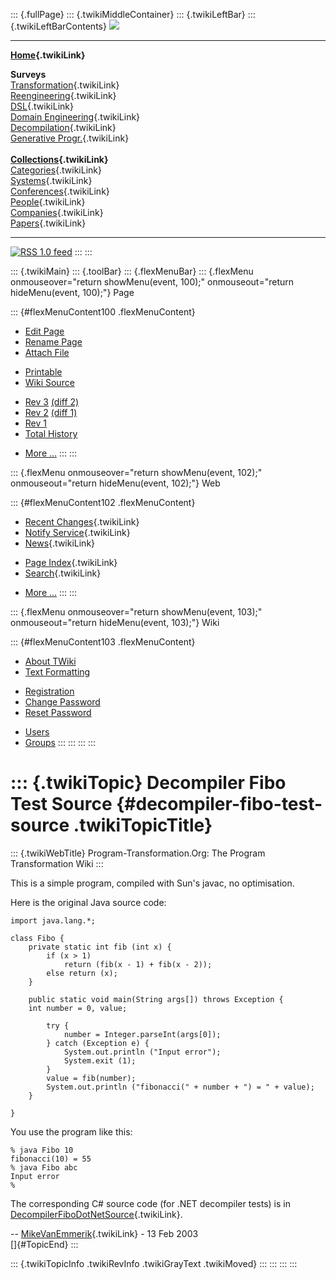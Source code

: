 ::: {.fullPage}
::: {.twikiMiddleContainer}
::: {.twikiLeftBar}
::: {.twikiLeftBarContents}
![](../pub/transformation.gif)

------------------------------------------------------------------------

**[Home](WebHome){.twikiLink}**

**Surveys**\
[Transformation](ProgramTransformation){.twikiLink}\
[Reengineering](ReengineeringWiki){.twikiLink}\
[DSL](DomainSpecificLanguages){.twikiLink}\
[Domain Engineering](DomainEngineering){.twikiLink}\
[Decompilation](DeCompilation){.twikiLink}\
[Generative Progr.](GenerativeProgrammingWiki){.twikiLink}\
\
**[Collections](CategoryCollection){.twikiLink}**\
[Categories](CategoryCategory){.twikiLink}\
[Systems](TransformationSystems){.twikiLink}\
[Conferences](TransformationConferences){.twikiLink}\
[People](TransformationPeople){.twikiLink}\
[Companies](TransformationCompanies){.twikiLink}\
[Papers](CategoryPaper){.twikiLink}

------------------------------------------------------------------------

[![](../pub/rss.gif "RSS 1.0 feed")](WebRss@skin=rss)
:::
:::

::: {.twikiMain}
::: {.toolBar}
::: {.flexMenuBar}
::: {.flexMenu onmouseover="return showMenu(event, 100);" onmouseout="return hideMenu(event, 100);"}
Page

::: {#flexMenuContent100 .flexMenuContent}
-   [Edit
    Page](http://www.program-transformation.org/edit/Transform/DecompilerFiboTestSource?t=1536826465)
-   [Rename
    Page](http://www.program-transformation.org/rename/Transform/DecompilerFiboTestSource)
-   [Attach
    File](http://www.program-transformation.org/attach/Transform/DecompilerFiboTestSource)

<!-- -->

-   [Printable](http://www.program-transformation.org/view/Transform/DecompilerFiboTestSource?skin=print.pattern)
-   [Wiki
    Source](http://www.program-transformation.org/view/Transform/DecompilerFiboTestSource?skin=text&raw=on&contenttype=text/plain)

<!-- -->

-   [Rev
    3](http://www.program-transformation.org/view/Transform/DecompilerFiboTestSource?rev=1.3)
    [(diff 2)](http://www.program-transformation.org/rdiff/Transform/DecompilerFiboTestSource?rev1=1.3&rev2=1.2)
-   [Rev
    2](http://www.program-transformation.org/view/Transform/DecompilerFiboTestSource?rev=1.2)
    [(diff 1)](http://www.program-transformation.org/rdiff/Transform/DecompilerFiboTestSource?rev1=1.2&rev2=1.1)
-   [Rev
    1](http://www.program-transformation.org/view/Transform/DecompilerFiboTestSource?rev=1.1)
-   [Total
    History](http://www.program-transformation.org/rdiff/Transform/DecompilerFiboTestSource)

<!-- -->

-   [More
    \...](http://www.program-transformation.org/oops/Transform/DecompilerFiboTestSource?template=oopsmore&param1=1.3&param2=1.3)
:::
:::

::: {.flexMenu onmouseover="return showMenu(event, 102);" onmouseout="return hideMenu(event, 102);"}
Web

::: {#flexMenuContent102 .flexMenuContent}
-   [Recent Changes](WebChanges){.twikiLink}
-   [Notify Service](WebNotify){.twikiLink}
-   [News](WebNews){.twikiLink}

<!-- -->

-   [Page Index](WebIndex){.twikiLink}
-   [Search](WebSearch){.twikiLink}

<!-- -->

-   [More
    \...](http://www.program-transformation.org/oops/Transform/DecompilerFiboTestSource?template=oopsmore&param1=1.3&param2=1.3)
:::
:::

::: {.flexMenu onmouseover="return showMenu(event, 103);" onmouseout="return hideMenu(event, 103);"}
Wiki

::: {#flexMenuContent103 .flexMenuContent}
-   [About
    TWiki](http://www.program-transformation.org/view/TWiki/WebHome)
-   [Text
    Formatting](http://www.program-transformation.org/view/TWiki/TextFormattingRules)

<!-- -->

-   [Registration](http://www.program-transformation.org/view/TWiki/TWikiRegistration)
-   [Change
    Password](http://www.program-transformation.org/view/TWiki/ChangePassword)
-   [Reset
    Password](http://www.program-transformation.org/view/TWiki/ResetPassword)

<!-- -->

-   [Users](http://www.program-transformation.org/view/Main/TWikiUsers)
-   [Groups](http://www.program-transformation.org/view/Main/TWikiGroups)
:::
:::
:::
:::

::: {.twikiTopic}
Decompiler Fibo Test Source {#decompiler-fibo-test-source .twikiTopicTitle}
===========================

::: {.twikiWebTitle}
Program-Transformation.Org: The Program Transformation Wiki
:::

This is a simple program, compiled with Sun\'s javac, no optimisation.

Here is the original Java source code:

    import java.lang.*;

    class Fibo {
        private static int fib (int x) {
            if (x > 1)
                return (fib(x - 1) + fib(x - 2));
            else return (x);
        }

        public static void main(String args[]) throws Exception {
        int number = 0, value;

            try {
                number = Integer.parseInt(args[0]);
            } catch (Exception e) {
                System.out.println ("Input error");
                System.exit (1);
            }
            value = fib(number);
            System.out.println ("fibonacci(" + number + ") = " + value);
        }

    }

You use the program like this:

    % java Fibo 10
    fibonacci(10) = 55
    % java Fibo abc
    Input error
    %

The corresponding C\# source code (for .NET decompiler tests) is in
[DecompilerFiboDotNetSource](DecompilerFiboDotNetSource){.twikiLink}.

\-- [MikeVanEmmerik](../Main/MikeVanEmmerik){.twikiLink} - 13 Feb 2003\
[]{#TopicEnd}
:::

::: {.twikiTopicInfo .twikiRevInfo .twikiGrayText .twikiMoved}
:::
:::
:::
:::
